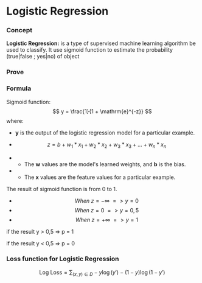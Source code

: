 # Logistic Regression

### Concept

**Logistic Regression:** is a type of supervised machine learning algorithm be used to classify. It use sigmoid function to estimate the probability (true|false ; yes|no) of object 

### Prove


### Formula
Sigmoid function:
$$
y = \frac{1}{1 + \mathrm{e}^{-z}}
$$
where:
* **y** is the output of the logistic regression model for a particular example.

* $$z = b + w_1*x_1 + w_2*x_2 + w_3*x_3 + ... + w_n*x_n$$
*  * The **w** values are the model's learned weights, and **b** is the bias.
* * The **x** values are the feature values for a particular example.

The result of sigmoid function is from 0 to 1.
* $$When\  z = -\infty \  => y = 0$$
*  $$When\  z = 0 \  => y = 0,5$$
*  $$When\  z = +\infty \  => y = 1$$

if the result y > 0,5  => p = 1

if the result y < 0,5  => p = 0

### Loss function for Logistic Regression
$$\text{Log Loss} = \sum_{(x,y)\in D} -y\log(y') - (1 - y)\log(1 - y')$$

